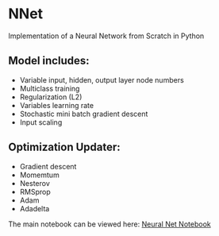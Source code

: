 # NNet
Implementation of a Neural Network from Scratch in Python

## Model includes:
* Variable input, hidden, output layer node numbers
* Multiclass training
* Regularization (L2)
* Variables learning rate
* Stochastic mini batch gradient descent
* Input scaling

## Optimization Updater:
* Gradient descent
* Momemtum
* Nesterov
* RMSprop
* Adam
* Adadelta

The main notebook can be viewed here:
[Neural Net Notebook](http://nbviewer.ipython.org/github/MarvinBertin/NNet/blob/master/Neural%20Net.ipynb)

